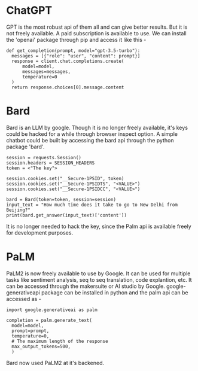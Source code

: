 # ChatGPT
GPT is the most robust api of them all and can give better results. But it is not freely available. A paid subscription is available to use. We can install the 
'openai' package through pip and access it like this - 

    def get_completion(prompt, model="gpt-3.5-turbo"):
      messages = [{"role": "user", "content": prompt}]
      response = client.chat.completions.create(
          model=model,
          messages=messages,
          temperature=0
      )
      return response.choices[0].message.content

# Bard
Bard is an LLM by google. Though it is no longer freely available, it's keys could be hacked for a while through browser inspect option.
A simple chatbot could be built by accessing the bard api through the python package 'bard'.

    session = requests.Session()
    session.headers = SESSION_HEADERS
    token = <"The key">
    
    session.cookies.set("__Secure-1PSID", token)
    session.cookies.set("__Secure-1PSIDTS", "<VALUE>")
    session.cookies.set("__Secure-1PSIDCC", "<VALUE>")
    
    bard = Bard(token=token, session=session)
    input_text = "How much time does it take to go to New Delhi from Beijing?"
    print(bard.get_answer(input_text)['content'])

It is no longer needed to hack the key, since the Palm api is available freely for development purposes.

# PaLM
PaLM2 is now freely available to use by Google. It can be used for multiple tasks like sentiment analysis, seq to seq translation, code explantion, etc.
It can be accessed through the makersuite or AI studio by Google. 
google-generativeapi package can be installed in python and the palm api can be accessed as - 

    import google.generativeai as palm
    
    completion = palm.generate_text(
      model=model,
      prompt=prompt,
      temperature=0,
      # The maximum length of the response
      max_output_tokens=500,
      )
Bard now used PaLM2 at it's backened. 
